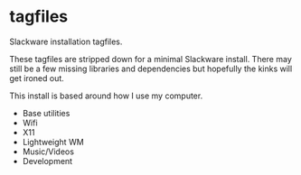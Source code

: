tagfiles
========

Slackware installation tagfiles.

These tagfiles are stripped down for a minimal Slackware install. There may
still be a few missing libraries and dependencies but hopefully the kinks will
get ironed out.

This install is based around how I use my computer.
* Base utilities
* Wifi
* X11
* Lightweight WM
* Music/Videos
* Development
